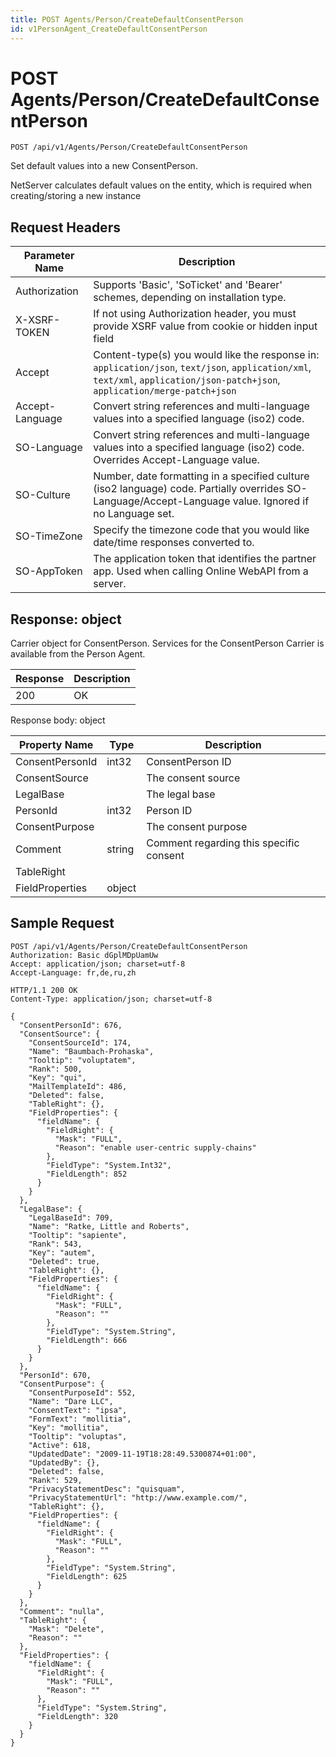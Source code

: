 ```yaml
---
title: POST Agents/Person/CreateDefaultConsentPerson
id: v1PersonAgent_CreateDefaultConsentPerson
---
```


# POST Agents/Person/CreateDefaultConsentPerson

```http
POST /api/v1/Agents/Person/CreateDefaultConsentPerson
```

Set default values into a new ConsentPerson.

NetServer calculates default values on the entity, which is required when creating/storing a new instance






## Request Headers

| Parameter Name | Description |
|----------------|-------------|
| Authorization  | Supports 'Basic', 'SoTicket' and 'Bearer' schemes, depending on installation type. |
| X-XSRF-TOKEN   | If not using Authorization header, you must provide XSRF value from cookie or hidden input field |
| Accept         | Content-type(s) you would like the response in: `application/json`, `text/json`, `application/xml`, `text/xml`, `application/json-patch+json`, `application/merge-patch+json` |
| Accept-Language | Convert string references and multi-language values into a specified language (iso2) code. |
| SO-Language | Convert string references and multi-language values into a specified language (iso2) code. Overrides Accept-Language value. |
| SO-Culture | Number, date formatting in a specified culture (iso2 language) code. Partially overrides SO-Language/Accept-Language value. Ignored if no Language set. |
| SO-TimeZone | Specify the timezone code that you would like date/time responses converted to. |
| SO-AppToken | The application token that identifies the partner app. Used when calling Online WebAPI from a server. |


## Response: object

Carrier object for ConsentPerson.
Services for the ConsentPerson Carrier is available from the <see cref="T:SuperOffice.CRM.Services.IPersonAgent">Person Agent</see>.

| Response | Description |
|----------------|-------------|
| 200 | OK |

Response body: object

| Property Name | Type |  Description |
|----------------|------|--------------|
| ConsentPersonId | int32 | ConsentPerson ID |
| ConsentSource |  | The consent source |
| LegalBase |  | The legal base |
| PersonId | int32 | Person ID |
| ConsentPurpose |  | The consent purpose |
| Comment | string | Comment regarding this specific consent |
| TableRight |  |  |
| FieldProperties | object |  |

## Sample Request

```http!
POST /api/v1/Agents/Person/CreateDefaultConsentPerson
Authorization: Basic dGplMDpUamUw
Accept: application/json; charset=utf-8
Accept-Language: fr,de,ru,zh
```

```http_
HTTP/1.1 200 OK
Content-Type: application/json; charset=utf-8

{
  "ConsentPersonId": 676,
  "ConsentSource": {
    "ConsentSourceId": 174,
    "Name": "Baumbach-Prohaska",
    "Tooltip": "voluptatem",
    "Rank": 500,
    "Key": "qui",
    "MailTemplateId": 486,
    "Deleted": false,
    "TableRight": {},
    "FieldProperties": {
      "fieldName": {
        "FieldRight": {
          "Mask": "FULL",
          "Reason": "enable user-centric supply-chains"
        },
        "FieldType": "System.Int32",
        "FieldLength": 852
      }
    }
  },
  "LegalBase": {
    "LegalBaseId": 709,
    "Name": "Ratke, Little and Roberts",
    "Tooltip": "sapiente",
    "Rank": 543,
    "Key": "autem",
    "Deleted": true,
    "TableRight": {},
    "FieldProperties": {
      "fieldName": {
        "FieldRight": {
          "Mask": "FULL",
          "Reason": ""
        },
        "FieldType": "System.String",
        "FieldLength": 666
      }
    }
  },
  "PersonId": 670,
  "ConsentPurpose": {
    "ConsentPurposeId": 552,
    "Name": "Dare LLC",
    "ConsentText": "ipsa",
    "FormText": "mollitia",
    "Key": "mollitia",
    "Tooltip": "voluptas",
    "Active": 618,
    "UpdatedDate": "2009-11-19T18:28:49.5300874+01:00",
    "UpdatedBy": {},
    "Deleted": false,
    "Rank": 529,
    "PrivacyStatementDesc": "quisquam",
    "PrivacyStatementUrl": "http://www.example.com/",
    "TableRight": {},
    "FieldProperties": {
      "fieldName": {
        "FieldRight": {
          "Mask": "FULL",
          "Reason": ""
        },
        "FieldType": "System.String",
        "FieldLength": 625
      }
    }
  },
  "Comment": "nulla",
  "TableRight": {
    "Mask": "Delete",
    "Reason": ""
  },
  "FieldProperties": {
    "fieldName": {
      "FieldRight": {
        "Mask": "FULL",
        "Reason": ""
      },
      "FieldType": "System.String",
      "FieldLength": 320
    }
  }
}
```